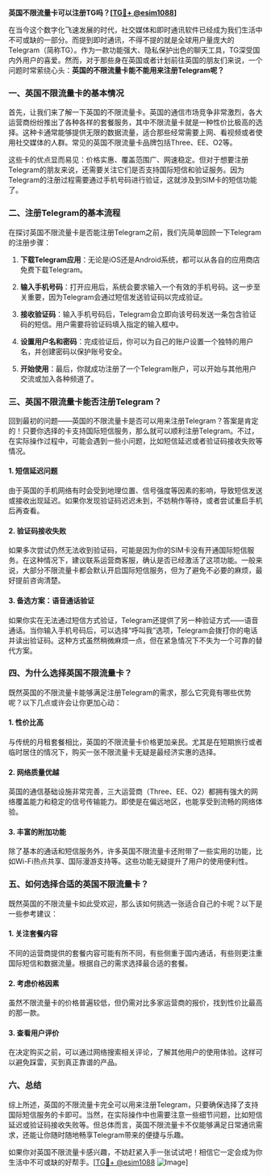 **英国不限流量卡可以注册TG吗？[[TG💪+ @esim1088](https://t.me/s/esim1088)]**

在当今这个数字化飞速发展的时代，社交媒体和即时通讯软件已经成为我们生活中不可或缺的一部分。而提到即时通讯，不得不提的就是全球用户量庞大的Telegram（简称TG）。作为一款功能强大、隐私保护出色的聊天工具，TG深受国内外用户的喜爱。然而，对于那些身在英国或者计划前往英国的朋友们来说，一个问题时常萦绕心头：**英国的不限流量卡能不能用来注册Telegram呢？**

### 一、英国不限流量卡的基本情况

首先，让我们来了解一下英国的不限流量卡。英国的通信市场竞争非常激烈，各大运营商纷纷推出了各种各样的套餐服务，其中不限流量卡就是一种性价比极高的选择。这种卡通常能够提供无限的数据流量，适合那些经常需要上网、看视频或者使用社交媒体的人群。常见的英国不限流量卡品牌包括Three、EE、O2等。

这些卡的优点显而易见：价格实惠、覆盖范围广、网速稳定。但对于想要注册Telegram的朋友来说，还需要关注它们是否支持国际短信和验证服务。因为Telegram的注册过程需要通过手机号码进行验证，这就涉及到SIM卡的短信功能了。

### 二、注册Telegram的基本流程

在探讨英国不限流量卡是否能注册Telegram之前，我们先简单回顾一下Telegram的注册步骤：

1. **下载Telegram应用**：无论是iOS还是Android系统，都可以从各自的应用商店免费下载Telegram。
   
2. **输入手机号码**：打开应用后，系统会要求输入一个有效的手机号码。这一步至关重要，因为Telegram会通过短信发送验证码以完成验证。

3. **接收验证码**：输入手机号码后，Telegram会立即向该号码发送一条包含验证码的短信。用户需要将验证码填入指定的输入框中。

4. **设置用户名和密码**：完成验证后，你可以为自己的账户设置一个独特的用户名，并创建密码以保护账号安全。

5. **开始使用**：最后，你就成功注册了一个Telegram账户，可以开始与其他用户交流或加入各种频道了。

### 三、英国不限流量卡能否注册Telegram？

回到最初的问题——英国的不限流量卡是否可以用来注册Telegram？答案是肯定的！只要你选择的卡支持国际短信服务，那么就可以顺利注册Telegram。不过，在实际操作过程中，可能会遇到一些小问题，比如短信延迟或者验证码接收失败等情况。

#### 1. 短信延迟问题

由于英国的手机网络有时会受到地理位置、信号强度等因素的影响，导致短信发送或接收出现延迟。如果你发现验证码迟迟未到，不妨稍作等待，或者尝试重启手机后再查看。

#### 2. 验证码接收失败

如果多次尝试仍然无法收到验证码，可能是因为你的SIM卡没有开通国际短信服务。在这种情况下，建议联系运营商客服，确认是否已经激活了这项功能。一般来说，大部分不限流量卡都会默认开启国际短信服务，但为了避免不必要的麻烦，最好提前咨询清楚。

#### 3. 备选方案：语音通话验证

如果你实在无法通过短信方式验证，Telegram还提供了另一种验证方式——语音通话。当你输入手机号码后，可以选择“呼叫我”选项，Telegram会拨打你的电话并读出验证码。这种方式虽然稍微麻烦一点，但在紧急情况下不失为一个可靠的替代方案。

### 四、为什么选择英国不限流量卡？

既然英国的不限流量卡能够满足注册Telegram的需求，那么它究竟有哪些优势呢？以下几点或许会让你更加心动：

#### 1. 性价比高

与传统的月租套餐相比，英国的不限流量卡价格更加亲民。尤其是在短期旅行或者临时居住的情况下，购买一张不限流量卡无疑是最经济实惠的选择。

#### 2. 网络质量优越

英国的通信基础设施非常完善，三大运营商（Three、EE、O2）都拥有强大的网络覆盖能力和稳定的信号传输能力。即使是在偏远地区，也能享受到流畅的网络体验。

#### 3. 丰富的附加功能

除了基本的通话和短信服务外，许多英国不限流量卡还附带了一些实用的功能，比如Wi-Fi热点共享、国际漫游支持等。这些功能无疑提升了用户的使用便利性。

### 五、如何选择合适的英国不限流量卡？

既然英国的不限流量卡如此受欢迎，那么该如何挑选一张适合自己的卡呢？以下是一些参考建议：

#### 1. 关注套餐内容

不同的运营商提供的套餐内容可能有所不同，有些侧重于国内通话，有些则更注重国际短信和数据流量。根据自己的需求选择最合适的套餐。

#### 2. 考虑价格因素

虽然不限流量卡的价格普遍较低，但仍需对比多家运营商的报价，找到性价比最高的那一款。

#### 3. 查看用户评价

在决定购买之前，可以通过网络搜索相关评论，了解其他用户的使用体验。这样可以避免踩雷，买到真正靠谱的产品。

### 六、总结

综上所述，英国的不限流量卡完全可以用来注册Telegram，只要确保选择了支持国际短信服务的卡即可。当然，在实际操作中也需要注意一些细节问题，比如短信延迟或验证码接收失败等。但总体而言，英国不限流量卡不仅能够满足日常通讯需求，还能让你随时随地畅享Telegram带来的便捷与乐趣。

如果你对英国不限流量卡感兴趣，不妨赶紧入手一张试试吧！相信它一定会成为你生活中不可或缺的好帮手。[[TG💪+ @esim1088](https://t.me/s/esim1088) ![Image](https://i.postimg.cc/4NQfJmqS/Snipaste-2025-05-13-00-14-12.png)]